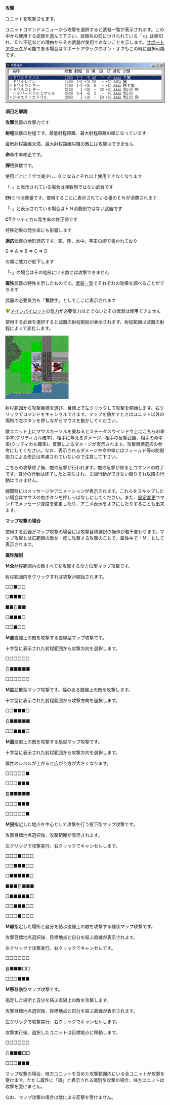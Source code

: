 **攻撃**

ユニットを攻撃させます。

ユニットコマンドメニューから攻撃を選択すると武器一覧が表示されます。この中から使用する武器を選んで下さい。武器名の前につけられている「×」は弾切れ、ＥＮ不足などの理由からその武器が使用できないことを示します。[サポートアタック](サポートアタック.md)が可能である場合はサポートアタックのオン・オフもこの時に選択可能です。

![](../images/bm11.gif)

**項目名解説**

**攻撃**武器の攻撃力です

**射程**武器の射程です。最低射程距離、最大射程距離の順になっています

最低射程距離未満、最大射程距離以降の敵には攻撃はできません

**命**命中率修正です。

**弾**残弾数です。

使用ごとに 1 ずつ減少し、0 になるとそれ以上使用できなくなります

「-」と表示されている場合は弾数制ではない武器です

**EN**ＥＮ消費量です。使用するごとに表示されている量のＥＮが消費されます

「-」と表示されている場合はＥＮ消費制ではない武器です

**CT**クリティカル発生率の修正値です

特殊効果の発生率にも影響します

**適応**武器の地形適応です。空、陸、水中、宇宙の順で書かれており

S =&gt; A =&gt; B =&gt; C =&gt; D

の順に威力が低下します

「-」の場合はその地形にいる敵には攻撃できません

**属性**武器の特性を示したものです。[武装一覧](武装一覧.md)でそれぞれの効果を調べることができます

武器の必要気力も「**気**数字」としてここに表示されます

![](../images/bm0.gif)[メインパイロット](メインパイロット.md)の[気力](気力.md)が必要気力以上でないとその武器は使用できません

使用する武器を選択すると武器の射程範囲が表示されます。射程範囲は武器の射程によって変化します。

![](../images/bm12.gif)

射程範囲から攻撃目標を選び、目標上で左クリックして攻撃を開始します。右クリックでコマンドをキャンセルできます。マップを動かすときはユニット以外の場所で左ボタンを押しながらマウスを動かしてください。

敵ユニット上にマウスカーソルを重ねるとステータスウインドウ上にこちらの命中率(クリティカル確率)、相手に与えるダメージ、相手の反撃武器、相手の命中率(クリティカル確率)、反撃によるダメージが表示されます。攻撃目標選択の参考にしてください。なお、表示されるダメージや命中率にはフィールド等の防御能力による修正は考慮されていないので注意して下さい。

こちらの攻撃終了後、敵の反撃が行われます。敵の反撃が終るとコマンドの終了です。自分の行動は終了したと見なされ、２回行動ができない限りそれ以降の行動はできません。

戦闘時にはメッセージやアニメーションが表示されます。これらをスキップしたい場合はマウスの右ボタンを押しっぱなしにしてください。また、[設定変更](設定変更.md)コマンドでメッセージ速度を変更したり、アニメ表示をオフにしたりすることも出来ます。

**マップ攻撃の場合**

使用する武器がマップ攻撃の場合には攻撃目標選択の操作が若干変わります。マップ攻撃とは広範囲の敵を一度に攻撃する攻撃のことで、属性中で「Ｍ」として表示されます。

**属性解説**

**Ｍ全**射程範囲内の敵すべてを攻撃する全方位型マップ攻撃です。

射程範囲内をクリックすれば攻撃が開始されます。

□□■□□

□■■■□

■■自■■

□■■■□

□□■□□

**Ｍ直**直線上の敵を攻撃する直線型マップ攻撃です。

十字型に表示された射程範囲から攻撃方向を選択します。

□□□□□□

自■■■■■

□□□□□□

**Ｍ拡**拡散型マップ攻撃です。幅のある直線上の敵を攻撃します。

十字型に表示された射程範囲から攻撃方向を選択します。

□□■■■□

自■■■■■

□□■■■□

**Ｍ扇**扇型上の敵を攻撃する扇型マップ攻撃です。

十字型に表示された射程範囲から攻撃方向を選択します。

属性のレベルが上がると広がり方が大きくなります。

□□□□□■

□□□■■■

自■■■■■

□□□■■■

□□□□□■

**Ｍ投**指定した地点を中心として攻撃を行う投下型マップ攻撃です。

攻撃目標地点選択後、攻撃範囲が表示されます。

左クリックで攻撃実行、右クリックでキャンセルします。

□□□■□□□

□□■■■□□

□■■■■■□

■■■目■■■

□■■■■■□

□□■■■□□

□□□■□□□

**Ｍ線**指定した場所と自分を結ぶ直線上の敵を攻撃する線状マップ攻撃です。

攻撃目標地点選択後、目標地点と自分を結ぶ直線が表示されます。

左クリックで攻撃実行、右クリックでキャンセルです。

□□□□□□

自■■■□□

□□□■■■

**Ｍ移**移動型マップ攻撃です。

指定した場所と自分を結ぶ直線上の敵を攻撃します。

攻撃目標地点選択後、目標地点と自分を結ぶ直線が表示されます。

左クリックで攻撃実行、右クリックでキャンセルします。

攻撃実行後、選択したユニットは目標地点に移動します。

□□□□□□

自■■■□□

□□□■■■

マップ攻撃の場合、味方ユニットを含めた攻撃範囲内にいる全ユニットが攻撃を受けます。ただし属性に「識」と表示される識別型攻撃の場合、味方ユニットは攻撃を受けません。

なお、マップ攻撃の場合は敵による反撃を受けません。

